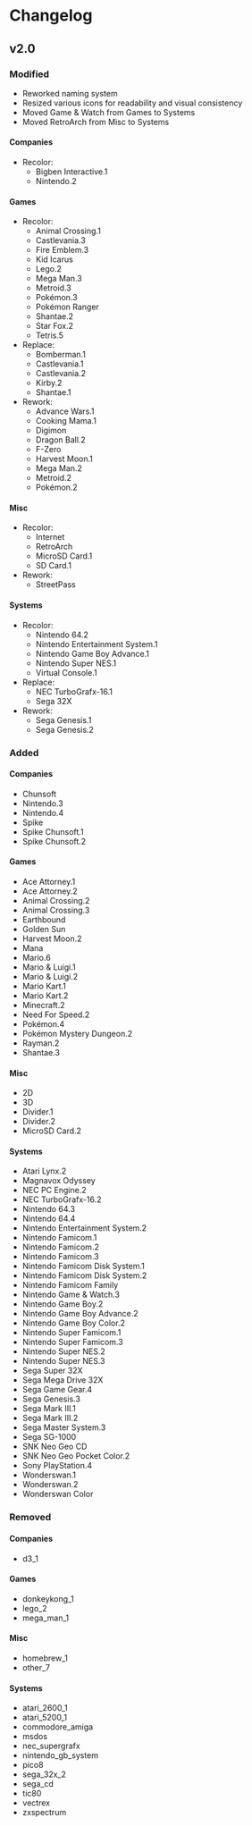 # Changelog

## v2.0

### Modified
- Reworked naming system
- Resized various icons for readability and visual consistency
- Moved Game & Watch from Games to Systems
- Moved RetroArch from Misc to Systems

#### Companies
- Recolor:
    - Bigben Interactive.1
    - Nintendo.2

#### Games
- Recolor:
    - Animal Crossing.1
    - Castlevania.3
    - Fire Emblem.3
    - Kid Icarus
    - Lego.2
    - Mega Man.3
    - Metroid.3
    - Pokémon.3
    - Pokémon Ranger
    - Shantae.2
    - Star Fox.2
    - Tetris.5
- Replace:
    - Bomberman.1
    - Castlevania.1
    - Castlevania.2
    - Kirby.2
    - Shantae.1
- Rework:
    - Advance Wars.1
    - Cooking Mama.1
    - Digimon
    - Dragon Ball.2
    - F-Zero
    - Harvest Moon.1
    - Mega Man.2
    - Metroid.2
    - Pokémon.2

#### Misc
- Recolor:
    - Internet
    - RetroArch
    - MicroSD Card.1
    - SD Card.1
- Rework:
    - StreetPass

#### Systems
- Recolor: 
    - Nintendo 64.2
    - Nintendo Entertainment System.1
    - Nintendo Game Boy Advance.1
    - Nintendo Super NES.1
    - Virtual Console.1
- Replace:
    - NEC TurboGrafx-16.1
    - Sega 32X
- Rework:
    - Sega Genesis.1
    - Sega Genesis.2

### Added
#### Companies
- Chunsoft
- Nintendo.3
- Nintendo.4
- Spike
- Spike Chunsoft.1
- Spike Chunsoft.2

#### Games
- Ace Attorney.1
- Ace Attorney.2
- Animal Crossing.2
- Animal Crossing.3
- Earthbound
- Golden Sun
- Harvest Moon.2
- Mana
- Mario.6
- Mario & Luigi.1
- Mario & Luigi.2
- Mario Kart.1
- Mario Kart.2
- Minecraft.2
- Need For Speed.2
- Pokémon.4
- Pokémon Mystery Dungeon.2
- Rayman.2
- Shantae.3

#### Misc
- 2D
- 3D
- Divider.1
- Divider.2
- MicroSD Card.2

#### Systems
- Atari Lynx.2
- Magnavox Odyssey
- NEC PC Engine.2
- NEC TurboGrafx-16.2
- Nintendo 64.3
- Nintendo 64.4
- Nintendo Entertainment System.2
- Nintendo Famicom.1
- Nintendo Famicom.2
- Nintendo Famicom.3
- Nintendo Famicom Disk System.1
- Nintendo Famicom Disk System.2
- Nintendo Famicom Family
- Nintendo Game & Watch.3
- Nintendo Game Boy.2
- Nintendo Game Boy Advance.2
- Nintendo Game Boy Color.2
- Nintendo Super Famicom.1
- Nintendo Super Famicom.3
- Nintendo Super NES.2
- Nintendo Super NES.3
- Sega Super 32X
- Sega Mega Drive 32X
- Sega Game Gear.4
- Sega Genesis.3
- Sega Mark III.1
- Sega Mark III.2
- Sega Master System.3
- Sega SG-1000
- SNK Neo Geo CD
- SNK Neo Geo Pocket Color.2
- Sony PlayStation.4
- Wonderswan.1
- Wonderswan.2
- Wonderswan Color

### Removed
#### Companies
- d3_1

#### Games
- donkeykong_1
- lego_2
- mega_man_1

#### Misc
- homebrew_1
- other_7

#### Systems
- atari_2600_1
- atari_5200_1
- commodore_amiga
- msdos
- nec_supergrafx
- nintendo_gb_system
- pico8
- sega_32x_2
- sega_cd
- tic80
- vectrex
- zxspectrum